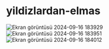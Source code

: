 # yildizlardan-elmas
![Ekran görüntüsü 2024-09-16 183929](https://github.com/user-attachments/assets/6dffb37b-999c-4787-9f55-eda9a2b9c00c)
![Ekran görüntüsü 2024-09-16 183951](https://github.com/user-attachments/assets/744845dc-b144-4fb2-9b91-9f1544bbd173)
![Ekran görüntüsü 2024-09-16 184012](https://github.com/user-attachments/assets/e0d11f78-8544-4d20-b0b0-abf4fe4cb446)
